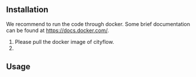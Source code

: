 ## Installation

We recommend to run the code through docker. Some brief documentation can be found at https://docs.docker.com/.

1. Please pull the docker image of cityflow.
2.


## Usage


